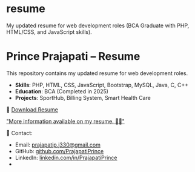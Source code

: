 # resume
My updated resume for web development roles (BCA Graduate with PHP, HTML/CSS, and JavaScript skills).

# Prince Prajapati – Resume

This repository contains my updated resume for web development roles.

- **Skills**: PHP, HTML, CSS, JavaScript, Bootstrap, MySQL, Java, C, C++
- **Education**: BCA (Completed in 2025)
- **Projects**: SportHub, Billing System, Smart Health Care

📄 [Download Resume](https://drive.google.com/file/d/1zJ1yGVc_vnccbcUhXnScASN54HZ-hUUl/view?usp=drivesdk )

["More information available on my resume. 📄✨"](https://vtptabletennis3.wixsite.com/princeprajapati)

💼 Contact:
- Email: prajapatip.j330@gmail.com
- GitHub: [github.com/PrajapatiPrince](https://github.com/PrajapatiPrince2005)
- LinkedIn: [linkedin.com/in/PrajapatiPrince](https://www.linkedin.com/in/prince-prajapati-b5ba1a344/)
- 

